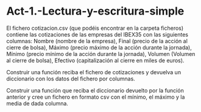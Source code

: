 # Act-1.-Lectura-y-escritura-simple

El fichero cotizacion.csv (que podéis encontrar en la carpeta ficheros) contiene las cotizaciones de las empresas del IBEX35 con las siguientes columnas: Nombre (nombre de la empresa), Final (precio de la acción al cierre de bolsa), Máximo (precio máximo de la acción durante la jornada), Mínimo (precio mínimo de la acción durante la jornada), Volumen (Volumen al cierre de bolsa), Efectivo (capitalización al cierre en miles de euros).

Construir una función reciba el fichero de cotizaciones y devuelva un diccionario con los datos del fichero por columnas.

Construir una función que reciba el diccionario devuelto por la función anterior y cree un fichero en formato csv con el mínimo, el máximo y la media de dada columna.
